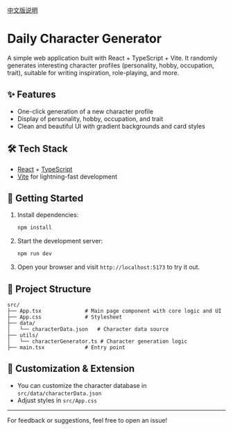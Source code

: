 [中文版说明](./README.md)

# Daily Character Generator

A simple web application built with React + TypeScript + Vite. It randomly generates interesting character profiles (personality, hobby, occupation, trait), suitable for writing inspiration, role-playing, and more.

## ✨ Features
- One-click generation of a new character profile
- Display of personality, hobby, occupation, and trait
- Clean and beautiful UI with gradient backgrounds and card styles

## 🛠️ Tech Stack
- [React](https://react.dev/) + [TypeScript](https://www.typescriptlang.org/)
- [Vite](https://vitejs.dev/) for lightning-fast development

## 🚀 Getting Started
1. Install dependencies:
   ```bash
   npm install
   ```
2. Start the development server:
   ```bash
   npm run dev
   ```
3. Open your browser and visit `http://localhost:5173` to try it out.

## 📁 Project Structure
```
src/
├── App.tsx              # Main page component with core logic and UI
├── App.css              # Stylesheet
├── data/
│   └── characterData.json   # Character data source
├── utils/
│   └── characterGenerator.ts # Character generation logic
├── main.tsx             # Entry point
```

## 📝 Customization & Extension
- You can customize the character database in `src/data/characterData.json`
- Adjust styles in `src/App.css`

---

For feedback or suggestions, feel free to open an issue!

